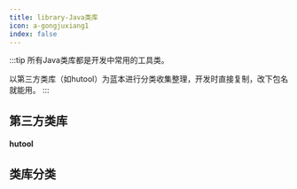 ```yaml
---
title: library-Java类库
icon: a-gongjuxiang1
index: false
---
```

:::tip
所有Java类库都是开发中常用的工具类。

以第三方类库（如hutool）为蓝本进行分类收集整理，开发时直接复制，改下包名就能用。
:::


## 第三方类库
#### hutool


## 类库分类